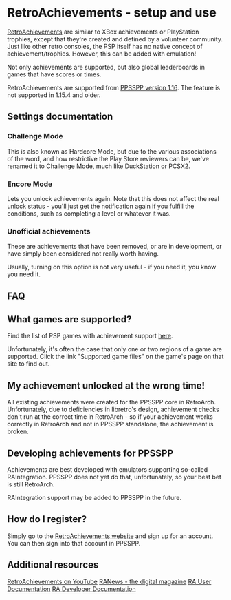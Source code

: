 # RetroAchievements - setup and use

[RetroAchievements](https://retroachievements.org/) are similar to XBox achievements or PlayStation trophies, except that they're created and defined by a volunteer community. Just like other retro consoles, the PSP itself has no native concept of achievement/trophies. However, this can be added with emulation!

Not only achievements are supported, but also global leaderboards in games that have scores or times.

RetroAchievements are supported from [PPSSPP version 1.16](1-16-release-announcement). The feature is not supported in 1.15.4 and older.

## Settings documentation

### Challenge Mode

This is also known as Hardcore Mode, but due to the various associations of the word, and how restrictive the Play Store reviewers can be, we've renamed it to Challenge Mode, much like DuckStation or PCSX2.

### Encore Mode

Lets you unlock achievements again. Note that this does not affect the real unlock status - you'll just get the notification again if you fulfill the conditions, such as completing a level or whatever it was.

### Unofficial achievements

These are achievements that have been removed, or are in development, or have simply been considered not really worth having.

Usually, turning on this option is not very useful - if you need it, you know you need it.

## FAQ

## What games are supported?

Find the list of PSP games with achievement support [here](https://retroachievements.org/gameList.php?c=41).

Unfortunately, it's often the case that only one or two regions of a game are supported. Click the link "Supported game files" on the game's page on that site to find out.

## My achievement unlocked at the wrong time!

All existing achievements were created for the PPSSPP core in RetroArch. Unfortunately, due to deficiencies in libretro's design, achievement checks don't run at the correct time in RetroArch - so if your achievement works correctly in RetroArch and not in PPSSPP standalone, the achievement is broken.

## Developing achievements for PPSSPP

Achievements are best developed with emulators supporting so-called RAIntegration. PPSSPP does not yet do that, unfortunately, so your best bet is still RetroArch.

RAIntegration support may be added to PPSSPP in the future.

## How do I register?

Simply go to the [RetroAchievements website](https://retroachievements.org/) and sign up for an account. You can then sign into that account in PPSSPP.

## Additional resources

[RetroAchievements on YouTube](https://www.youtube.com/@retrocheevos)
[RANews - the digital magazine](https://news.retroachievements.org/)
[RA User Documentation](https://docs.retroachievements.org/)
[RA Developer Documentation](https://docs.retroachievements.org/Developer-Docs/)